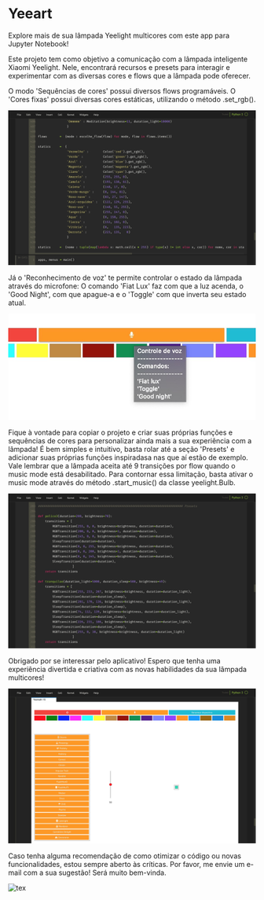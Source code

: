 # Yeeart
 Explore mais de sua lâmpada Yeelight multicores com este app para Jupyter Notebook!
 
 
Este projeto tem como objetivo a comunicação com a lâmpada inteligente Xiaomi Yeelight. Nele, encontrará recursos e presets para interagir e experimentar com as diversas cores e flows que a lâmpada pode oferecer. 


O modo 'Sequências de cores' possui diversos flows programáveis.
O 'Cores fixas' possui diversas cores estáticas, utilizando o método .set_rgb().

![tex](https://github.com/Matheusmno/Yeeart/blob/master/images/static.jpg?raw=true)

Já o 'Reconhecimento de voz' te permite controlar o estado da lâmpada através do microfone:
O comando 'Fiat Lux' faz com que a luz acenda, o 'Good Night', com que apague-a e o 'Toggle' com que inverta seu estado atual.

![tex](https://github.com/Matheusmno/Yeeart/blob/master/images/voz.jpg?raw=true)


Fique à vontade para copiar o projeto e criar suas próprias funções e sequências de cores para personalizar ainda mais a sua experiência com a lâmpada! É bem simples e intuitivo, basta rolar até a seção 'Presets' e adicionar suas próprias funções inspiradasa nas que aí estão de exemplo. Vale lembrar que a lâmpada aceita até 9 transições por flow quando o music mode está desabilitado. Para contornar essa limitação, basta ativar o music mode através do método .start_music() da classe yeelight.Bulb.

![tex](https://github.com/Matheusmno/Yeeart/blob/master/images/presets.jpg?raw=true)


Obrigado por se interessar pelo aplicativo! Espero que tenha uma experiência divertida e criativa com as novas habilidades da sua lâmpada multicores!


![tex](https://github.com/Matheusmno/Yeeart/blob/master/images/menu.jpg?raw=true)


Caso tenha alguma recomendação de como otimizar o código ou novas funcionalidades, estou sempre aberto às críticas. Por favor, me envie um e-mail com a sua sugestão! Será muito bem-vinda.

![tex](https://github.com/Matheusmno/Yeeart/blob/master/images/Maggie.1.JPG?raw=true)
